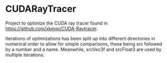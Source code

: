 # CUDARayTracer
Project to optimize the CUDA ray tracer found in https://github.com/xkevio/CUDA-Raytracer.

Iterations of optimizations has been split up into different directories in numerical order to allow for simple comparisons, these being src followed by a number and a name. Meanwhile, srcVec3f and srcFloat3 are used by multiple iterations.
